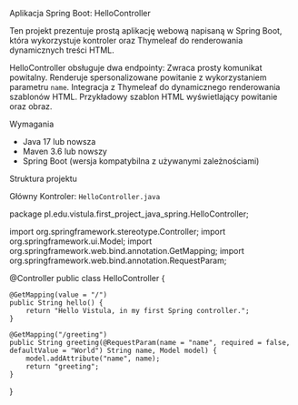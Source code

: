 Aplikacja Spring Boot: HelloController

Ten projekt prezentuje prostą aplikację webową napisaną w Spring Boot, która wykorzystuje kontroler oraz Thymeleaf do renderowania dynamicznych treści HTML.

HelloController obsługuje dwa endpointy:
  Zwraca prosty komunikat powitalny.
  Renderuje spersonalizowane powitanie z wykorzystaniem parametru `name`.
  Integracja z Thymeleaf do dynamicznego renderowania szablonów HTML.
  Przykładowy szablon HTML wyświetlający powitanie oraz obraz.

Wymagania
- Java 17 lub nowsza
- Maven 3.6 lub nowszy
- Spring Boot (wersja kompatybilna z używanymi zależnościami)

Struktura projektu

Główny Kontroler: `HelloController.java`

package pl.edu.vistula.first_project_java_spring.HelloController;

import org.springframework.stereotype.Controller;
import org.springframework.ui.Model;
import org.springframework.web.bind.annotation.GetMapping;
import org.springframework.web.bind.annotation.RequestParam;

@Controller
public class HelloController {

    @GetMapping(value = "/")
    public String hello() {
        return "Hello Vistula, in my first Spring controller.";
    }

    @GetMapping("/greeting")
    public String greeting(@RequestParam(name = "name", required = false, defaultValue = "World") String name, Model model) {
        model.addAttribute("name", name);
        return "greeting";
    }
}
